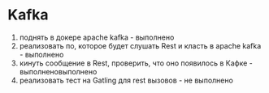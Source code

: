 # Kafka

1) поднять в докере apache kafka - выполнено
2) реализовать по, которое будет слушать Rest и класть в apache kafka - выполнено
3) кинуть сообщение в Rest, проверить, что оно появилось в Кафке - выполненовыполнено
4) реализовать тест на Gatling для rest вызовов - не выполнено